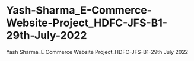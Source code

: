 # Yash-Sharma_E-Commerce-Website-Project_HDFC-JFS-B1-29th-July-2022
Yash Sharma_E Commerce Website Project_HDFC-JFS-B1-29th July 2022
